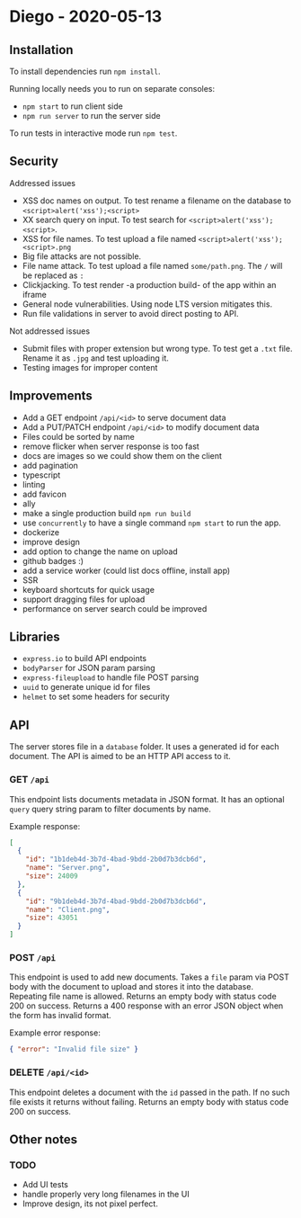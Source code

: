 # Diego - 2020-05-13

## Installation

To install dependencies run `npm install`.

Running locally needs you to run on separate consoles:

- `npm start` to run client side
- `npm run server` to run the server side

To run tests in interactive mode run `npm test`.

## Security

Addressed issues

- XSS doc names on output. To test rename a filename on the database to `<script>alert('xss');<script>`
- XX search query on input. To test search for `<script>alert('xss');<script>`.
- XSS for file names. To test upload a file named `<script>alert('xss');<script>.png`
- Big file attacks are not possible.
- File name attack. To test upload a file named `some/path.png`. The `/` will be replaced as `:`
- Clickjacking. To test render -a production build- of the app within an iframe
- General node vulnerabilities. Using node LTS version mitigates this.
- Run file validations in server to avoid direct posting to API.

Not addressed issues

- Submit files with proper extension but wrong type. To test get a `.txt` file. Rename it as `.jpg` and test uploading it.
- Testing images for improper content

## Improvements

- Add a GET endpoint `/api/<id>` to serve document data
- Add a PUT/PATCH endpoint `/api/<id>` to modify document data
- Files could be sorted by name
- remove flicker when server response is too fast
- docs are images so we could show them on the client
- add pagination
- typescript
- linting
- add favicon
- ally
- make a single production build `npm run build`
- use `concurrently` to have a single command `npm start` to run the app.
- dockerize
- improve design
- add option to change the name on upload
- github badges :)
- add a service worker (could list docs offline, install app)
- SSR
- keyboard shortcuts for quick usage
- support dragging files for upload
- performance on server search could be improved

## Libraries

- `express.io` to build API endpoints
- `bodyParser` for JSON param parsing
- `express-fileupload` to handle file POST parsing
- `uuid` to generate unique id for files
- `helmet` to set some headers for security

## API

The server stores file in a `database` folder. It uses a generated id for each document. The API is aimed to be an HTTP API access to it.

### GET `/api`

This endpoint lists documents metadata in JSON format. It has an optional `query` query string param to filter documents by name.

Example response:

```json
[
  {
    "id": "1b1deb4d-3b7d-4bad-9bdd-2b0d7b3dcb6d",
    "name": "Server.png",
    "size": 24009
  },
  {
    "id": "9b1deb4d-3b7d-4bad-9bdd-2b0d7b3dcb6d",
    "name": "Client.png",
    "size": 43051
  }
]
```

### POST `/api`

This endpoint is used to add new documents. Takes a `file` param via POST body with the document to upload and stores it into the database. Repeating file name is allowed.
Returns an empty body with status code 200 on success.
Returns a 400 response with an error JSON object when the form has invalid format.

Example error response:

```json
{ "error": "Invalid file size" }
```

### DELETE `/api/<id>`

This endpoint deletes a document with the `id` passed in the path. If no such file exists it returns without failing.
Returns an empty body with status code 200 on success.

## Other notes

### TODO

- Add UI tests
- handle properly very long filenames in the UI
- Improve design, its not pixel perfect.
